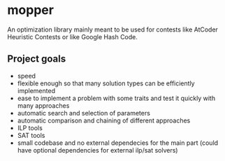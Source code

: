 # mopper
An optimization library mainly meant to be used for contests like AtCoder Heuristic Contests or like Google Hash Code.

## Project goals
- speed
- flexible enough so that many solution types can be efficiently implemented
- ease to implement a problem with some traits and test it quickly with many approaches
- automatic search and selection of parameters
- automatic comparison and chaining of different approaches
- ILP tools
- SAT tools
- small codebase and no external dependecies for the main part (could have optional dependencies for external ilp/sat solvers)

